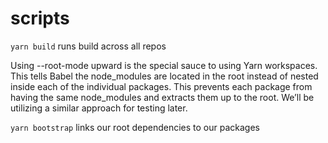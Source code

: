 # scripts

`yarn build`
runs build across all repos

Using --root-mode upward is the special sauce to using Yarn workspaces. This tells Babel the node_modules are located in the root instead of nested inside each of the individual packages. This prevents each package from having the same node_modules and extracts them up to the root. We’ll be utilizing a similar approach for testing later.

`yarn bootstrap`
links our root dependencies to our packages
